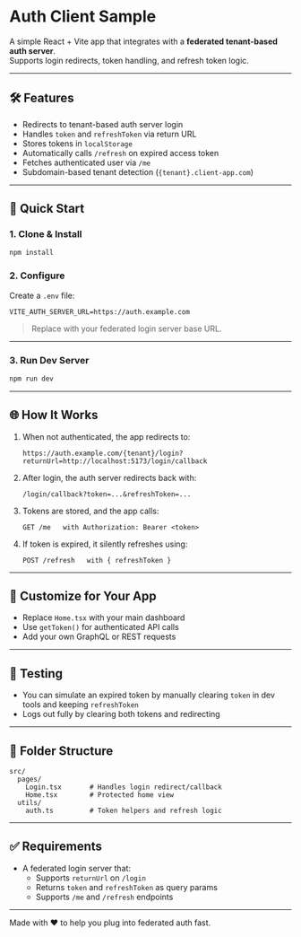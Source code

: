# Auth Client Sample

A simple React + Vite app that integrates with a **federated tenant-based auth server**.  
Supports login redirects, token handling, and refresh token logic.

---

## 🛠 Features

- Redirects to tenant-based auth server login
- Handles `token` and `refreshToken` via return URL
- Stores tokens in `localStorage`
- Automatically calls `/refresh` on expired access token
- Fetches authenticated user via `/me`
- Subdomain-based tenant detection (`{tenant}.client-app.com`)

---

## 🚀 Quick Start

### 1. Clone & Install

```bash
npm install
```

### 2. Configure

Create a `.env` file:

```
VITE_AUTH_SERVER_URL=https://auth.example.com
```

> Replace with your federated login server base URL.

---

### 3. Run Dev Server

```bash
npm run dev
```

---

## 🌐 How It Works

1. When not authenticated, the app redirects to:
   ```
   https://auth.example.com/{tenant}/login?returnUrl=http://localhost:5173/login/callback
   ```

2. After login, the auth server redirects back with:
   ```
   /login/callback?token=...&refreshToken=...
   ```

3. Tokens are stored, and the app calls:
   ```
   GET /me   with Authorization: Bearer <token>
   ```

4. If token is expired, it silently refreshes using:
   ```
   POST /refresh   with { refreshToken }
   ```

---

## 🧠 Customize for Your App

- Replace `Home.tsx` with your main dashboard
- Use `getToken()` for authenticated API calls
- Add your own GraphQL or REST requests

---

## 🧪 Testing

- You can simulate an expired token by manually clearing `token` in dev tools and keeping `refreshToken`
- Logs out fully by clearing both tokens and redirecting

---

## 📁 Folder Structure

```
src/
  pages/
    Login.tsx       # Handles login redirect/callback
    Home.tsx        # Protected home view
  utils/
    auth.ts         # Token helpers and refresh logic
```

---

## ✅ Requirements

- A federated login server that:
  - Supports `returnUrl` on `/login`
  - Returns `token` and `refreshToken` as query params
  - Supports `/me` and `/refresh` endpoints

---

Made with ❤️ to help you plug into federated auth fast.
